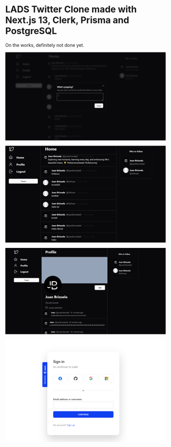 # LADS Twitter Clone made with Next.js 13, Clerk, Prisma and PostgreSQL

On the works, definitely not done yet.

<!-- image from public  -->

![LADS Twitter Clone](public/twitter%20clone%201.png)

![LADS Twitter Clone](public/twitter%20clone%202.png)

![LADS Twitter Clone](public/twitter%20clone%203.png)

![LADS Twitter Clone](public/twitter%20clone%204.png)
